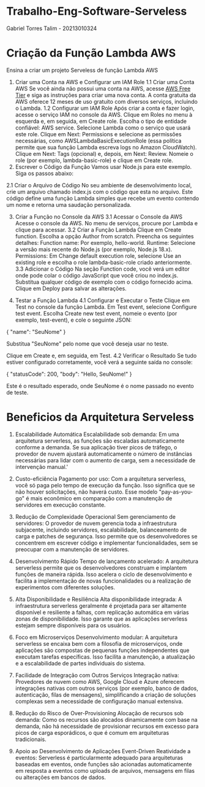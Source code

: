 # Trabalho-Eng-Software-Serveless
Gabriel Torres Talim - 20213010324

# Criação da Função Lambda AWS
Ensina a criar um projeto Serveless de função Lambda AWS

1. Criar uma Conta na AWS e Configurar um IAM Role
1.1 Criar uma Conta AWS
Se você ainda não possui uma conta na AWS, acesse [AWS Free Tier](https://aws.amazon.com/pt/free/) e siga as instruções para criar uma nova conta. A conta gratuita da AWS oferece 12 meses de uso gratuito com diversos serviços, incluindo o Lambda.
1.2 Configurar um IAM Role
Após criar a conta e fazer login, acesse o serviço IAM no console da AWS.
Clique em Roles no menu à esquerda e, em seguida, em Create role.
Escolha o tipo de entidade confiável: AWS service.
Selecione Lambda como o serviço que usará este role.
Clique em Next: Permissions e selecione as permissões necessárias, como AWSLambdaBasicExecutionRole (essa política permite que sua função Lambda escreva logs no Amazon CloudWatch).
Clique em Next: Tags (opcional) e, depois, em Next: Review.
Nomeie o role (por exemplo, lambda-basic-role) e clique em Create role.
2. Escrever o Código da Função
Vamos usar Node.js para este exemplo. Siga os passos abaixo:

2.1 Criar o Arquivo de Código
No seu ambiente de desenvolvimento local, crie um arquivo chamado index.js com o código que esta no arquivo.
Este código define uma função Lambda simples que recebe um evento contendo um nome e retorna uma saudação personalizada.

3. Criar a Função no Console da AWS
3.1 Acessar o Console da AWS
Acesse o console da AWS.
No menu de serviços, procure por Lambda e clique para acessar.
3.2 Criar a Função Lambda
Clique em Create function.
Escolha a opção Author from scratch.
Preencha os seguintes detalhes:
Function name: Por exemplo, hello-world.
Runtime: Selecione a versão mais recente do Node.js (por exemplo, Node.js 18.x).
Permissions: Em Change default execution role, selecione Use an existing role e escolha o role lambda-basic-role criado anteriormente.
3.3 Adicionar o Código
Na seção Function code, você verá um editor onde pode colar o código JavaScript que você criou no index.js.
Substitua qualquer código de exemplo com o código fornecido acima.
Clique em Deploy para salvar as alterações.


4. Testar a Função Lambda
4.1 Configurar e Executar o Teste
Clique em Test no console da função Lambda.
Em Test event, selecione Configure test event.
Escolha Create new test event, nomeie o evento (por exemplo, test-event), e cole o seguinte JSON:

{
    "name": "SeuNome"
}

Substitua "SeuNome" pelo nome que você deseja usar no teste.

Clique em Create e, em seguida, em Test.
4.2 Verificar o Resultado
Se tudo estiver configurado corretamente, você verá a seguinte saída no console:

{
    "statusCode": 200,
    "body": "Hello, SeuNome!"
}

Este é o resultado esperado, onde SeuNome é o nome passado no evento de teste.


# Beneficios da Arquitetura Serveless

1. Escalabilidade Automática
Escalabilidade sob demanda: Em uma arquitetura serverless, as funções são escaladas automaticamente conforme a demanda. Se sua aplicação tiver picos de tráfego, o provedor de nuvem ajustará automaticamente o número de instâncias necessárias para lidar com o aumento de carga, sem a necessidade de intervenção manual.'

2. Custo-eficiência
Pagamento por uso: Com a arquitetura serverless, você só paga pelo tempo de execução da função. Isso significa que se não houver solicitações, não haverá custo. Esse modelo "pay-as-you-go" é mais econômico em comparação com a manutenção de servidores em execução constante.

3. Redução de Complexidade Operacional
Sem gerenciamento de servidores: O provedor de nuvem gerencia toda a infraestrutura subjacente, incluindo servidores, escalabilidade, balanceamento de carga e patches de segurança. Isso permite que os desenvolvedores se concentrem em escrever código e implementar funcionalidades, sem se preocupar com a manutenção de servidores.

4. Desenvolvimento Rápido
Tempo de lançamento acelerado: A arquitetura serverless permite que os desenvolvedores construam e implantem funções de maneira rápida. Isso acelera o ciclo de desenvolvimento e facilita a implementação de novas funcionalidades ou a realização de experimentos com diferentes soluções.

5. Alta Disponibilidade e Resiliência
Alta disponibilidade integrada: A infraestrutura serverless geralmente é projetada para ser altamente disponível e resiliente a falhas, com replicação automática em várias zonas de disponibilidade. Isso garante que as aplicações serverless estejam sempre disponíveis para os usuários.

6. Foco em Microserviços
Desenvolvimento modular: A arquitetura serverless se encaixa bem com a filosofia de microserviços, onde aplicações são compostas de pequenas funções independentes que executam tarefas específicas. Isso facilita a manutenção, a atualização e a escalabilidade de partes individuais do sistema.

7. Facilidade de Integração com Outros Serviços
Integração nativa: Provedores de nuvem como AWS, Google Cloud e Azure oferecem integrações nativas com outros serviços (por exemplo, banco de dados, autenticação, filas de mensagens), simplificando a criação de soluções complexas sem a necessidade de configuração manual extensiva.

8. Redução do Risco de Over-Provisioning
Alocação de recursos sob demanda: Como os recursos são alocados dinamicamente com base na demanda, não há necessidade de provisionar recursos em excesso para picos de carga esporádicos, o que é comum em arquiteturas tradicionais.

9. Apoio ao Desenvolvimento de Aplicações Event-Driven
Reatividade a eventos: Serverless é particularmente adequado para arquiteturas baseadas em eventos, onde funções são acionadas automaticamente em resposta a eventos como uploads de arquivos, mensagens em filas ou alterações em bancos de dados.
